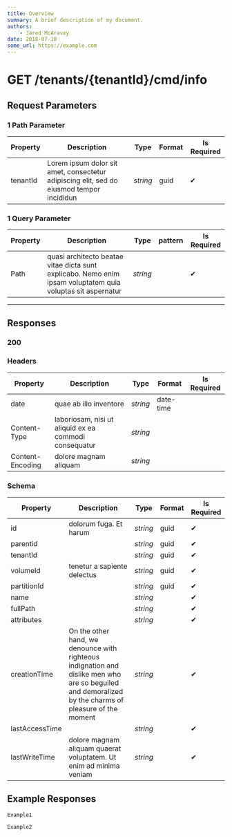 ```yaml
---
title: Overview
summary: A brief description of my document.
authors:
    - Jared McAravey
date: 2018-07-10
some_url: https://example.com
---
```


# **GET**   /tenants/{tenantId}/cmd/info

## __Request Parameters__

### 1 Path Parameter

   | Property       | Description | Type     | Format | Is Required |
|----------------|-------------|----------|--------|-------------|
| tenantId            |      Lorem ipsum dolor sit amet, consectetur adipiscing elit, sed do eiusmod tempor incididun       | _string_ | guid   | ✔           |

### 1 Query Parameter

 | Property       | Description | Type     | pattern | Is Required |
|----------------|-------------|----------|--------|-------------|
| Path             |     quasi architecto beatae vitae dicta sunt explicabo. Nemo enim ipsam voluptatem quia voluptas sit aspernatur        | _string_ |    | ✔           |
  ___

## __Responses__

### __200__

### Headers

 | Property         | Description | Type     | Format    | Is Required |
|------------------|-------------|----------|-----------|-------------|
| date             |      quae ab illo inventore       | _string_ | date-time |             |
| Content-Type     |    laboriosam, nisi ut aliquid ex ea commodi consequatur         | _string_ |           |             |
| Content-Encoding |        dolore magnam aliquam     | _string_ |           |             |
  
### Schema

| Property | Description | Type | Format | Is Required |
|----------|-------------|------|--------|-------------|
| id       |         dolorum fuga. Et harum    |   _string_   |    guid    | ✔           |
|   parentid       |             |    _string_  |    guid    |      ✔       |
|     tenantId     |             |   _string_   |     guid   |      ✔       |
|       volumeId   |     tenetur a sapiente delectus        |   _string_   |     guid   |      ✔       |
|    partitionId      |             |    _string_  |    guid    |       ✔      |
|    name      |             |   _string_   |        |         ✔    |
|   fullPath       |             |   _string_   |        |       ✔      |
|    attributes      |             |  _string_    |        |        ✔     |
|      creationTime    |     On the other hand, we denounce with righteous indignation and dislike men who are so beguiled and demoralized by the charms of pleasure of the moment        |   _string_   |        |          ✔   |
|   lastAccessTime       |             |    _string_  |        |          ✔   |
|    lastWriteTime      |         dolore magnam aliquam quaerat voluptatem. Ut enim ad minima veniam    |     _string_ |        |         ✔    |

## __Example Responses__

```cURL tab="cURL"
Example1
```

```C# tab="C#"
Example2
```